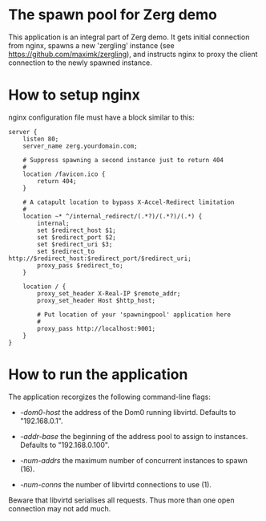 
# The spawn pool for Zerg demo

This application is an integral part of Zerg demo. It gets initial connection
from nginx, spawns a new 'zergling' instance (see
https://github.com/maximk/zergling), and instructs nginx to proxy the client
connection to the newly spawned instance.

# How to setup nginx

nginx configuration file must have a block similar to this:

	server {
		listen 80;
		server_name zerg.yourdomain.com;

		# Suppress spawning a second instance just to return 404
		#
		location /favicon.ico {
			return 404;
		}

		# A catapult location to bypass X-Accel-Redirect limitation
		#
		location ~* ^/internal_redirect/(.*?)/(.*?)/(.*) {
			internal;
			set $redirect_host $1;
			set $redirect_port $2;
			set $redirect_uri $3;
			set $redirect_to http://$redirect_host:$redirect_port/$redirect_uri;
			proxy_pass $redirect_to;
		}

		location / {
			proxy_set_header X-Real-IP $remote_addr;
			proxy_set_header Host $http_host;
			
			# Put location of your 'spawningpool' application here
			#
			proxy_pass http://localhost:9001;
		}
	}

# How to run the application

The application recorgizes the following command-line flags:

* _-dom0-host_ the address of the Dom0 running libvirtd. Defaults to "192.168.0.1".

* _-addr-base_ the beginning of the address pool to assign to instances. Defaults to
 "192.168.0.100".

* _-num-addrs_ the maximum number of concurrent instances to spawn (16).

* _-num-conns_ the number of libvirtd connections to use (1).

Beware that libvirtd serialises all requests. Thus more than one open connection
may not add much.

